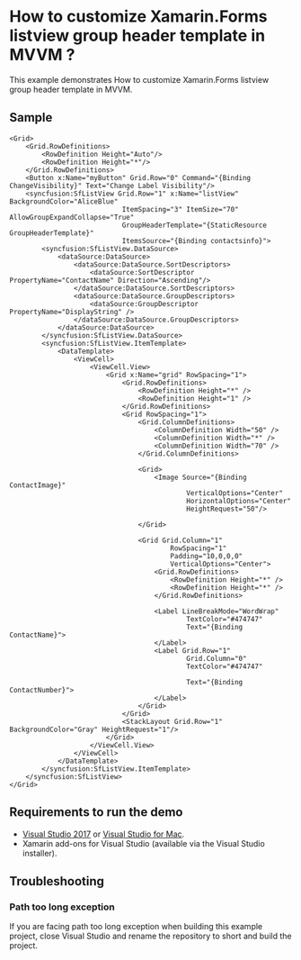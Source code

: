 # How to customize Xamarin.Forms listview group header template in MVVM ?

This example demonstrates How to customize Xamarin.Forms listview group header template in MVVM.

## Sample

```xaml
<Grid>
    <Grid.RowDefinitions>
        <RowDefinition Height="Auto"/>
        <RowDefinition Height="*"/>
    </Grid.RowDefinitions>
    <Button x:Name="myButton" Grid.Row="0" Command="{Binding ChangeVisibility}" Text="Change Label Visibility"/>
    <syncfusion:SfListView Grid.Row="1" x:Name="listView" BackgroundColor="AliceBlue" 
                            ItemSpacing="3" ItemSize="70" AllowGroupExpandCollapse="True"
                            GroupHeaderTemplate="{StaticResource GroupHeaderTemplate}"                                   
                            ItemsSource="{Binding contactsinfo}">
        <syncfusion:SfListView.DataSource>
            <dataSource:DataSource>
                <dataSource:DataSource.SortDescriptors>
                    <dataSource:SortDescriptor PropertyName="ContactName" Direction="Ascending"/>
                </dataSource:DataSource.SortDescriptors>
                <dataSource:DataSource.GroupDescriptors>
                    <dataSource:GroupDescriptor PropertyName="DisplayString" />
                </dataSource:DataSource.GroupDescriptors>
            </dataSource:DataSource>
        </syncfusion:SfListView.DataSource>
        <syncfusion:SfListView.ItemTemplate>
            <DataTemplate>
                <ViewCell>
                    <ViewCell.View>
                        <Grid x:Name="grid" RowSpacing="1">
                            <Grid.RowDefinitions>
                                <RowDefinition Height="*" />
                                <RowDefinition Height="1" />
                            </Grid.RowDefinitions>
                            <Grid RowSpacing="1">
                                <Grid.ColumnDefinitions>
                                    <ColumnDefinition Width="50" />
                                    <ColumnDefinition Width="*" />
                                    <ColumnDefinition Width="70" />
                                </Grid.ColumnDefinitions>

                                <Grid>
                                    <Image Source="{Binding ContactImage}"
                                            VerticalOptions="Center"
                                            HorizontalOptions="Center"
                                            HeightRequest="50"/>

                                </Grid>

                                <Grid Grid.Column="1"
                                        RowSpacing="1"
                                        Padding="10,0,0,0"
                                        VerticalOptions="Center">
                                    <Grid.RowDefinitions>
                                        <RowDefinition Height="*" />
                                        <RowDefinition Height="*" />
                                    </Grid.RowDefinitions>

                                    <Label LineBreakMode="WordWrap"
                                            TextColor="#474747"
                                            Text="{Binding ContactName}">
                                    </Label>
                                    <Label Grid.Row="1"
                                            Grid.Column="0"
                                            TextColor="#474747"
                                            
                                            Text="{Binding ContactNumber}">
                                    </Label>
                                </Grid>
                            </Grid>
                            <StackLayout Grid.Row="1" BackgroundColor="Gray" HeightRequest="1"/>
                        </Grid>
                    </ViewCell.View>
                </ViewCell>
            </DataTemplate>
        </syncfusion:SfListView.ItemTemplate>
    </syncfusion:SfListView>
</Grid>
```

## <a name="requirements-to-run-the-demo"></a>Requirements to run the demo ##

* [Visual Studio 2017](https://visualstudio.microsoft.com/downloads/) or [Visual Studio for Mac](https://visualstudio.microsoft.com/vs/mac/).
* Xamarin add-ons for Visual Studio (available via the Visual Studio installer).

## <a name="troubleshooting"></a>Troubleshooting ##

### Path too long exception

If you are facing path too long exception when building this example project, close Visual Studio and rename the repository to short and build the project.
